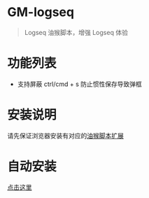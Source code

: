 # GM-logseq
> Logseq 油猴脚本，增强 Logseq 体验

# 功能列表
- 支持屏蔽 ctrl/cmd + s 防止惯性保存导致弹框

# 安装说明
请先保证浏览器安装有对应的[油猴脚本扩展](https://www.tampermonkey.net/)

# 自动安装
[点击这里](https://github.com/lifesign/GM-logseq/raw/master/logseq.user.js)
